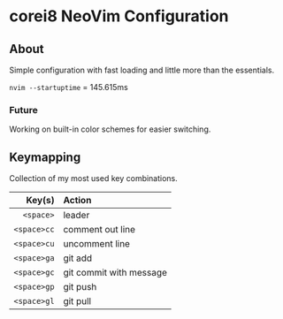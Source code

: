 # corei8 NeoVim Configuration

## About

Simple configuration with fast loading and little more than the essentials.

```nvim --startuptime``` = 145.615ms

### Future

Working on built-in color schemes for easier switching.

<!--<img width="1782" alt="image" src="https://user-images.githubusercontent.com/38426287/172928942-7c56a360-1a37-49cc-b9e5-cfb72f49b583.png">-->

<!--<img width="1782" alt="image" src="https://user-images.githubusercontent.com/38426287/172929267-3deb57e4-bb4e-417c-a310-6d69b014c004.png">-->

## Keymapping

Collection of my most used key combinations.

| Key(s) | Action |
|---:|:---|
| ```<space>``` | leader |
| ```<space>cc``` | comment out line |
| ```<space>cu``` | uncomment line |
| ```<space>ga``` | git add |
| ```<space>gc``` | git commit with message |
| ```<space>gp``` | git push |
| ```<space>gl``` | git pull |


